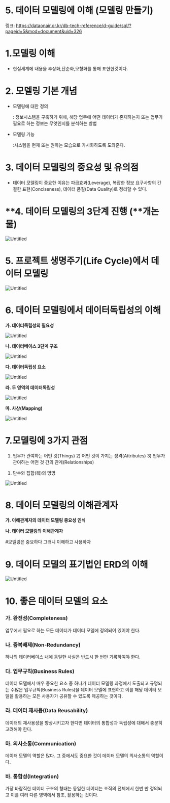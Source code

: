 # 5. 데이터 모델링에 이해 (모델링 만들기)

링크: https://dataonair.or.kr/db-tech-reference/d-guide/sql/?pageid=5&mod=document&uid=326

# 1.모델링 이해

- 현실세계에 내용을 추상화,단순화,모형화를 통해 표현한것이다.

# 2. 모델링 기본 개념

- 모델링에 대한 정의
    
    : 정보시스템을 구축하기 위해, 해당 업무에 어떤 데이터가 존재하는지 또는 업무가 필요로 하는 정보는 무엇인지를 분석하는 방법
    
- 모델링 기능
    
    :시스템을 현재 또는 원하는 모습으로 가시화하도록 도와준다.
    

# **3. 데이터 모델링의 중요성 및 유의점**

- 데이터 모델링이 중요한 이유는 파급효과(Leverage), 복잡한 정보 요구사항의 간결한 표현(Conciseness), 데이터 품질(Data Quality)로 정리할 수 있다.

# **4. 데이터 모델링의 3단계 진행 (**개논물)

![Untitled](Untitled%2017.png)

# **5. 프로젝트 생명주기(Life Cycle)에서 데이터 모델링**

![Untitled](Untitled%2018.png)

# **6. 데이터 모델링에서 데이터독립성의 이해**

**가. 데이터독립성의 필요성**

![Untitled](Untitled%2019.png)

**나. 데이터베이스 3단계 구조**

![Untitled](Untitled%2020.png)

**다. 데이터독립성 요소**

![Untitled](Untitled%2021.png)

**라. 두 영역의 데이터독립성**

![Untitled](Untitled%2022.png)

**마. 사상(Mapping)**

![Untitled](Untitled%2023.png)

# 7.모델링에 3가지 관점

1) 업무가 관여하는 어떤 것(Things) 2) 어떤 것이 가지는 성격(Attributes) 3) 업무가 관여하는 어떤 것 간의 관계(Relationships)

1. 단수와 집합(복)의 명명

![Untitled](Untitled%2024.png)

# **8. 데이터 모델링의 이해관계자**

**가. 이해관계자의 데이터 모델링 중요성 인식**

**나. 데이터 모델링의 이해관계자** 

#모델링은 중요하다 그러니 이해하고 사용하자

# **9. 데이터 모델의 표기법인 ERD의 이해**

![Untitled](Untitled%2025.png)

# **10. 좋은 데이터 모델의 요소**

### **가. 완전성(Completeness)**

업무에서 필요로 하는 모든 데이터가 데이터 모델에 정의되어 있어야 한다. 

### **나. 중복배제(Non-Redundancy)**

하나의 데이터베이스 내에 동일한 사실은 반드시 한 번만 기록하여야 한다. 

### **다. 업무규칙(Business Rules)**

데이터 모델에서 매우 중요한 요소 중 하나가 데이터 모델링 과정에서 도출되고 규명되는 수많은 업무규칙(Business Rules)을 데이터 모델에 표현하고 이를 해당 데이터 모델을 활용하는 모든 사용자가 공유할 수 있도록 제공하는 것이다. 

### **라. 데이터 재사용(Data Reusability)**

데이터의 재사용성을 향상시키고자 한다면 데이터의 통합성과 독립성에 대해서 충분히 고려해야 한다. 

### **마. 의사소통(Communication)**

데이터 모델의 역할은 많다. 그 중에서도 중요한 것이 데이터 모델의 의사소통의 역할이다. 

### **바. 통합성(Integration)**

가장 바람직한 데이터 구조의 형태는 동일한 데이터는 조직의 전체에서 한번 만 정의되고 이를 여러 다른 영역에서 참조, 활용하는 것이다.